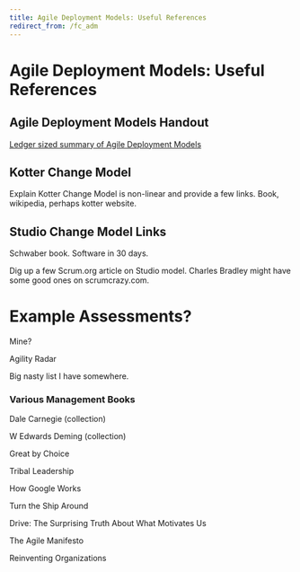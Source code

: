 ```yaml
---
title: Agile Deployment Models: Useful References
redirect_from: /fc_adm
---
```


# Agile Deployment Models: Useful References

## Agile Deployment Models Handout

[Ledger sized summary of Agile Deployment Models](https://www.dropbox.com/s/prr4nfbczshat8m/LedgerSizedHandoutV5.pdf?dl=0&lipi=urn%3Ali%3Apage%3Ad_flagship3_profile_view_base_treasury%3BFqxWUfG4Tw2occp131POPA%3D%3D)


## Kotter Change Model
Explain Kotter Change Model is non-linear and provide a few links. Book, wikipedia, perhaps kotter website.

## Studio Change Model Links

Schwaber book. Software in 30 days.

Dig up a few Scrum.org article on Studio model. Charles Bradley might have some good ones on scrumcrazy.com.

# Example Assessments?

Mine?

Agility Radar

Big nasty list I have somewhere.



### Various Management Books

Dale Carnegie (collection)

W Edwards Deming (collection)

Great by Choice

Tribal Leadership

How Google Works

Turn the Ship Around

Drive: The Surprising Truth About What Motivates Us

The Agile Manifesto

Reinventing Organizations


